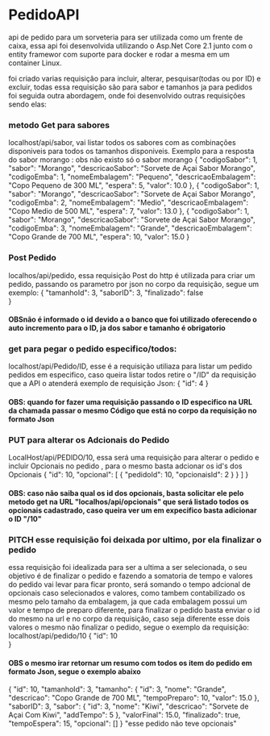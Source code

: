 # PedidoAPI

api de pedido para um sorveteria para ser utilizada como um frente de caixa, essa api foi desenvolvida utilizando o Asp.Net Core 2.1 junto com o entity framewor com suporte para docker e rodar a mesma em um container Linux.

foi criado varias requisição para incluir, alterar, pesquisar(todas ou por ID) e excluir, todas essa requisição são para sabor e tamanhos
ja para pedidos foi seguida outra  abordagem, onde foi desenvolvido outras requisições sendo elas:

### metodo Get para sabores
localhost/api/sabor, vai listar todos os sabores com as combinações disponiveis para todos os tamanhos disponiveis.
Exemplo para a resposta do sabor morango : obs não existo só o sabor morango
{
    "codigoSabor": 1,
    "sabor": "Morango",
    "descricaoSabor": "Sorvete de Açai Sabor Morango",
    "codigoEmba": 1,
    "nomeEmbalagem": "Pequeno",
    "descricaoEmbalagem": "Copo Pequeno de 300 ML",
    "espera": 5,
    "valor": 10.0
  },
  {
    "codigoSabor": 1,
    "sabor": "Morango",
    "descricaoSabor": "Sorvete de Açai Sabor Morango",
    "codigoEmba": 2,
    "nomeEmbalagem": "Medio",
    "descricaoEmbalagem": "Copo Medio de 500 ML",
    "espera": 7,
    "valor": 13.0
  },
  {
    "codigoSabor": 1,
    "sabor": "Morango",
    "descricaoSabor": "Sorvete de Açai Sabor Morango",
    "codigoEmba": 3,
    "nomeEmbalagem": "Grande",
    "descricaoEmbalagem": "Copo Grande de 700 ML",
    "espera": 10,
    "valor": 15.0
  }

### Post Pedido
localhos/api/pedido, essa requisição Post do http é utilizada para criar um pedido, passando os parametro por json no corpo da requisição, segue um exemplo:
{
  "tamanhoId": 3,
  "saborID": 3,
  "finalizado": false  
}
#### OBSnão é informado o id devido a o banco que foi utilizado oferecendo o auto incremento para o ID, ja dos sabor e tamanho é obrigatorio

### get para pegar o pedido especifico/todos: 
localhost/api/Pedido/ID, esse é a requisição utiliaza para listar um pedido pedidos em especifico, caso queira listar todos retire o "/ID" da requisição que a API o atenderá
exemplo de requisição Json:
{
  "id": 4
}

#### OBS: quando for fazer uma requisição passando o ID especifico na URL da chamada passar o mesmo Código que está no corpo da requisição  no formato Json

### PUT para alterar os Adcionais do Pedido
LocalHost/api/PEDIDO/10, essa será uma requisição para alterar o pedido e incluir Opcionais  no pedido , para o mesmo basta adcionar os id's dos Opcionais
{
  "id": 10,
  "opcional": 
  [
    {
      "pedidoId": 10,
      "opcionaisId": 2
      }
    }
  ]
} 
#### OBS: caso não saiba qual os id dos opcionais, basta solicitar ele pelo metodo get na URL "localhos/api/opcionais" que será listado  todos os opcionais cadastrado, caso queira ver um em expecifico basta adicionar o  ID "/10"

### PITCH esse requisição foi deixada por ultimo, por ela finalizar o pedido
 essa requisição foi idealizada para ser a ultima a ser selecionada, o seu objetivo é de finalizar o pedido e fazendo a somatoria de tempo e valores do pedido vai levar para ficar pronto, será somando o tempo adcional de opcionais caso selecionados e valores, como tambem contabilizado os mesmo pelo tamaho da embalagem, ja que cada embalagem possui um valor e tempo de preparo diferente, para finalizar o pedido basta enviar o id do mesmo na url e no corpo da requisição, caso seja diferente esse dois valores o mesmo não finalizar o pedido, segue o exemplo da requisição:
localhost/api/pedido/10
{
  "id": 10  
}
#### OBS o mesmo irar retornar um resumo com todos os item do pedido em formato Json, segue o exemplo abaixo 

{
  "id": 10,
  "tamanhoId": 3,
  "tamanho": {
    "id": 3,
    "nome": "Grande",
    "descricao": "Copo Grande de 700 ML",
    "tempoPreparo": 10,
    "valor": 15.0
  },
  "saborID": 3,
  "sabor": {
    "id": 3,
    "nome": "Kiwi",
    "descricao": "Sorvete de Açai  Com Kiwi",
    "addTempo": 5
  },
  "valorFinal": 15.0,
  "finalizado": true,
  "tempoEspera": 15,
  "opcional": []
}
"esse pedido não teve opcionais"








